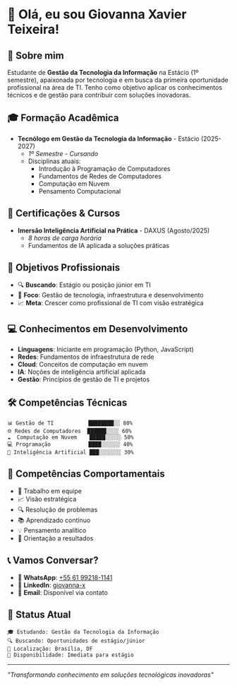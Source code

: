 # 👋 Olá, eu sou Giovanna Xavier Teixeira!

## 🎯 Sobre mim
Estudante de **Gestão da Tecnologia da Informação** na Estácio (1º semestre), apaixonada por tecnologia e em busca da primeira oportunidade profissional na área de TI. Tenho como objetivo aplicar os conhecimentos técnicos e de gestão para contribuir com soluções inovadoras.

## 🎓 Formação Acadêmica
- **Tecnólogo em Gestão da Tecnologia da Informação** - Estácio (2025-2027)
  - *1º Semestre - Cursando*
  - Disciplinas atuais:
    - Introdução à Programação de Computadores
    - Fundamentos de Redes de Computadores  
    - Computação em Nuvem
    - Pensamento Computacional

## 📜 Certificações & Cursos
- **Imersão Inteligência Artificial na Prática** - DAXUS (Agosto/2025)
  - *8 horas de carga horária*
  - Fundamentos de IA aplicada a soluções práticas

## 🚀 Objetivos Profissionais
- 🔍 **Buscando**: Estágio ou posição júnior em TI
- 🎯 **Foco**: Gestão de tecnologia, infraestrutura e desenvolvimento
- 📈 **Meta**: Crescer como profissional de TI com visão estratégica

## 💻 Conhecimentos em Desenvolvimento
- **Linguagens**: Iniciante em programação (Python, JavaScript)
- **Redes**: Fundamentos de infraestrutura de rede
- **Cloud**: Conceitos de computação em nuvem
- **IA**: Noções de inteligência artificial aplicada
- **Gestão**: Princípios de gestão de TI e projetos

## 🛠️ Competências Técnicas
```
📊 Gestão de TI           ████████░░ 80%
🌐 Redes de Computadores  ██████░░░░ 60%  
☁️  Computação em Nuvem    █████░░░░░ 50%
💻 Programação            ████░░░░░░ 40%
🤖 Inteligência Artificial ███░░░░░░░ 30%
```

## 🎯 Competências Comportamentais
- 🤝 Trabalho em equipe
- 📈 Visão estratégica
- 🔍 Resolução de problemas
- 📚 Aprendizado contínuo
- 💡 Pensamento analítico
- 🎯 Orientação a resultados

## 📞 Vamos Conversar?
- 📱 **WhatsApp**: [+55 61 99218-1141](https://wa.me/5561992181141)
- 💼 **LinkedIn**: [giovanna-x](https://www.linkedin.com/in/giovanna-x-0b0708133)
- 📧 **Email**: Disponível via contato

## 🌟 Status Atual
```
🎓 Estudando: Gestão da Tecnologia da Informação
🔍 Buscando: Oportunidades de estágio/júnior
📍 Localização: Brasília, DF
💼 Disponibilidade: Imediata para estágio
```

---
*"Transformando conhecimento em soluções tecnológicas inovadoras"*